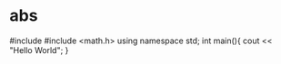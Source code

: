 # abs
#include <iostream>
#include <math.h>
using namespace std;
int main(){
cout << "Hello World";
}